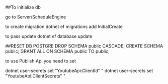 ##To initialize db

go to Server/ScheduleEngine

to create migration
dotnet ef migrations add InitialCreate

to pass update
dotnet ef database update

##RESET DB POSTGRE
DROP SCHEMA public CASCADE;
CREATE SCHEMA public;
GRANT ALL ON SCHEMA public TO public;


to use Publish Api you need to set

dotnet user-secrets set "YoutubeApi:ClientId" "<your client id>
dotnet user-secrets set "YoutubeApi:ClientSecrets" "<your client secrets>